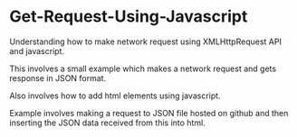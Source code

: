 # Get-Request-Using-Javascript
Understanding how to make network request using XMLHttpRequest API and javascript. 

This involves a small example which makes a network request and gets response in JSON format. 

Also involves how to add html elements using javascript.

Example involves making a request to JSON file hosted on github and then inserting the JSON data received from this into html.

